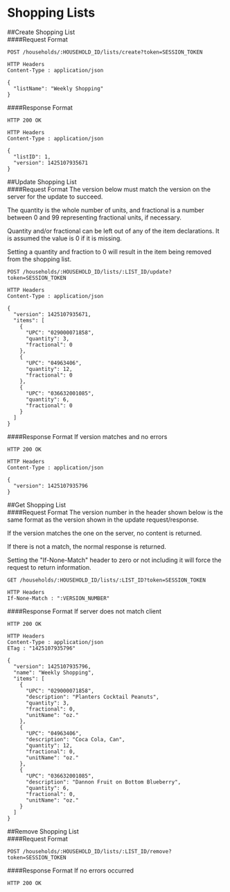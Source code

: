 # Shopping Lists
##Create Shopping List<br>
####Request Format
```
POST /households/:HOUSEHOLD_ID/lists/create?token=SESSION_TOKEN

HTTP Headers
Content-Type : application/json

{
  "listName": "Weekly Shopping"
}
```
####Response Format
```
HTTP 200 OK

HTTP Headers
Content-Type : application/json

{
  "listID": 1,
  "version": 1425107935671
}
```
##Update Shopping List<br>
####Request Format
The version below must match the version on the server for the update to succeed.<p>
The quantity is the whole number of units, and fractional is a number between 0 and 99 representing fractional units, if necessary.<p>
Quantity and/or fractional can be left out of any of the item declarations. It is assumed the value is 0 if it is missing. <p>
Setting a quantity and fraction to 0 will result in the item being removed from the shopping list.
```
POST /households/:HOUSEHOLD_ID/lists/:LIST_ID/update?token=SESSION_TOKEN

HTTP Headers
Content-Type : application/json

{
  "version": 1425107935671,
  "items": [
    {
      "UPC": "029000071858",
      "quantity": 3,
      "fractional": 0
    },
    {
      "UPC": "04963406",
      "quantity": 12,
      "fractional": 0
    },
    {
      "UPC": "036632001085",
      "quantity": 6,
      "fractional": 0
    }
  ]
}
```
####Response Format
If version matches and no errors
```
HTTP 200 OK

HTTP Headers
Content-Type : application/json

{
  "version": 1425107935796
}
```
##Get Shopping List<br>
####Request Format
The version number in the header shown below is the same format as the version shown in the update request/response. <p>
If the version matches the one on the server, no content is returned.<p>
If there is not a match, the normal response is returned. <p>
Setting the "If-None-Match" header to zero or not including it will force the request to return information.
```
GET /households/:HOUSEHOLD_ID/lists/:LIST_ID?token=SESSION_TOKEN

HTTP Headers
If-None-Match : ":VERSION_NUMBER"
```
####Response Format
If server does not match client
```
HTTP 200 OK

HTTP Headers
Content-Type : application/json
ETag : "1425107935796"

{
  "version": 1425107935796,
  "name": "Weekly Shopping",
  "items": [
    {
      "UPC": "029000071858",
      "description": "Planters Cocktail Peanuts",
      "quantity": 3,
      "fractional": 0,
      "unitName": "oz."
    },
    {
      "UPC": "04963406",
      "description": "Coca Cola, Can",
      "quantity": 12,
      "fractional": 0,
      "unitName": "oz."
    },
    {
      "UPC": "036632001085",
      "description": "Dannon Fruit on Bottom Blueberry",
      "quantity": 6,
      "fractional": 0,
      "unitName": "oz."
    }
  ]
}
```
##Remove Shopping List<br>
####Request Format
```
POST /households/:HOUSEHOLD_ID/lists/:LIST_ID/remove?token=SESSION_TOKEN
```
####Response Format
If no errors occurred
```
HTTP 200 OK
```